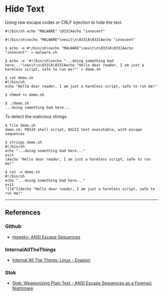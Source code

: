 # Hide Text

Using raw escape codes or CRLF injection to hide the text.

```
#!/bin/sh echo "MALWARE" \033[Aecho "innocent"

#!/bin/sh\necho "MALWARE"\nexit\n\033[A\033[Aecho "innocent"

$ echo -e #!/bin/sh\necho "MALWARE"\nexit\n\033[A\033[Aecho "innocent"' > malware.sh
```

```
$ echo -e '#!/bin/sh\necho "...doing something bad here..."\nexit\n\033[A\033[Aecho "Hello dear reader, I am just a harmless script, safe to run me!"' > demo.sh

$ cat demo.sh
#!/bin/sh
echo "Hello dear reader, I am just a harmless script, safe to run me!"

$ chmod +x demo.sh

$ ./demo.sh
...doing something bad here...
```

To detect the malicious strings

```
$ file demo.sh 
demo.sh: POSIX shell script, ASCII text executable, with escape sequences

$ strings demo.sh
#!/bin/sh
echo "...doing something bad here..."
exit
[Aecho "Hello dear reader, I am just a harmless script, safe to run me!"

$ cat -v demo.sh
#!/bin/sh
echo "...doing something bad here..."
exit
^[[A^[[Aecho "Hello dear reader, I am just a harmless script, safe to run me!"
```

---
## References

### Github

- [mgeeky: ANSI Escape Sequences](https://gist.github.com/mgeeky/6efe08300a6034a213071b8c24911ebb)

### InternalAllTheThings

- [Internal All The Things: Linux - Evasion](https://swisskyrepo.github.io/InternalAllTheThings/redteam/evasion/linux-evasion/)

### Stok

- [Stok: Weaponizing Plain Text - ANSI Escape Sequences as a Forensic Nightmare](https://i.blackhat.com/BH-US-23/Presentations/US-23-stok-weponizing-plain-text-ansi-escape-sequences-as-a-forensic-nightmare-appendix.pdf)